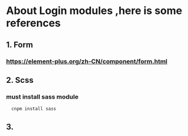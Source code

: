 # About Login modules ,here is some references

## 1. Form
### https://element-plus.org/zh-CN/component/form.html

## 2. Scss
### must install sass module
```shell
  cnpm install sass
```
## 3. 